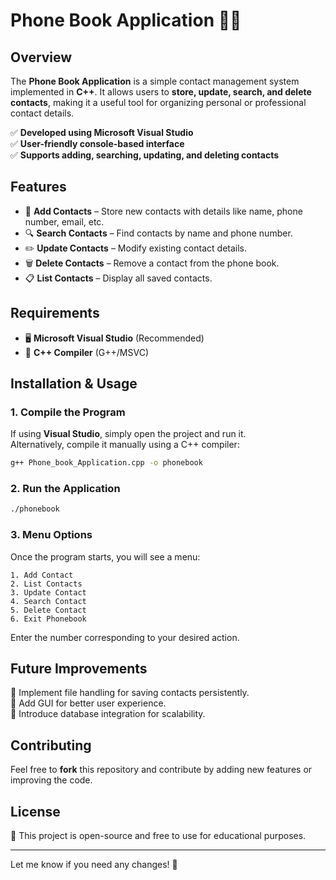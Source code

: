 # **Phone Book Application** 📖📱  

## **Overview**  
The **Phone Book Application** is a simple contact management system implemented in **C++**. It allows users to **store, update, search, and delete contacts**, making it a useful tool for organizing personal or professional contact details.  

✅ **Developed using Microsoft Visual Studio**  
✅ **User-friendly console-based interface**  
✅ **Supports adding, searching, updating, and deleting contacts**  

## **Features**  
- 📌 **Add Contacts** – Store new contacts with details like name, phone number, email, etc.  
- 🔍 **Search Contacts** – Find contacts by name and phone number.  
- ✏️ **Update Contacts** – Modify existing contact details.  
- 🗑️ **Delete Contacts** – Remove a contact from the phone book.  
- 📋 **List Contacts** – Display all saved contacts.  

## **Requirements**  
- 🖥️ **Microsoft Visual Studio** (Recommended)  
- 🚀 **C++ Compiler** (G++/MSVC)  

## **Installation & Usage**  

### **1. Compile the Program**  
If using **Visual Studio**, simply open the project and run it.  
Alternatively, compile it manually using a C++ compiler:  
```bash
g++ Phone_book_Application.cpp -o phonebook
```

### **2. Run the Application**  
```bash
./phonebook
```

### **3. Menu Options**  
Once the program starts, you will see a menu:  
```
1. Add Contact  
2. List Contacts  
3. Update Contact  
4. Search Contact  
5. Delete Contact  
6. Exit Phonebook  
```
Enter the number corresponding to your desired action.  

## **Future Improvements**  
🚀 Implement file handling for saving contacts persistently.  
🚀 Add GUI for better user experience.  
🚀 Introduce database integration for scalability.  

## **Contributing**  
Feel free to **fork** this repository and contribute by adding new features or improving the code.  

## **License**  
📜 This project is open-source and free to use for educational purposes.  

---

Let me know if you need any changes! 🚀
